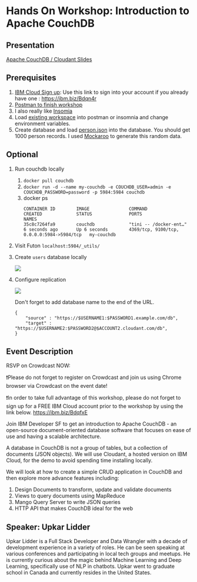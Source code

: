 # Hands On Workshop: Introduction to Apache CouchDB

## Presentation
[Apache CouchDB / Cloudant Slides](https://slides.com/upkar/apache-couchdb-cloudant)

## Prerequisites
1. [IBM Cloud Sign up](https://ibm.biz/Bdqn4r): Use this link to sign into your account if you already have one : <https://ibm.biz/Bdqn4r>
2. [Postman to finish workshop](https://www.getpostman.com/downloads/)
3. I also really like [Insomia](https://insomnia.rest/download/)
4. Load [existing workspace](data/couchdb.postman_collection.json) into postman or insomnia and change environment variables. 
5. Create database and load [person.json](data/person.json) into the database. You should get 1000 person records. I used [Mockaroo](https://mockaroo.com/) to generate this random data.

## Optional
1. Run couchdb locally
   1. `docker pull couchdb`
   2. `docker run -d --name my-couchdb -e COUCHDB_USER=admin -e COUCHDB_PASSWORD=password -p 5984:5984 couchdb`
   3. docker ps
        ```
        CONTAINER ID        IMAGE               COMMAND                  CREATED             STATUS              PORTS                                        NAMES
        35c8c7264fa9        couchdb             "tini -- /docker-ent…"   6 seconds ago       Up 6 seconds        4369/tcp, 9100/tcp, 0.0.0.0:5984->5984/tcp   my-couchdb
        ```
2. Visit Futon `localhost:5984/_utils/`
3. Create `users` database locally
   
    ![](images/local-create.png)

4. Configure replication
   
    ![](images/local-replicate.png)

    Don't forget to add database name to the end of the URL.
    ```
    {
        "source" : "https://$USERNAME1:$PASSWORD1.example.com/db",
        "target" : "https://$USERNAME2:$PASSWORD2@$ACCOUNT2.cloudant.com/db",
    }
    ```

## Event Description
RSVP on Crowdcast NOW:

❗Please do not forget to register on Crowdcast and join us using Chrome browser via Crowdcast on the event date!

❗In order to take full advantage of this workshop, please do not forget to sign up for a FREE IBM Cloud account prior to the workshop by using the link below.
https://ibm.biz/BdqfxE

Join IBM Developer SF to get an introduction to Apache CouchDB - an open-source document-oriented database software that focuses on ease of use and having a scalable architecture.

A database in CouchDB is not a group of tables, but a collection of documents (JSON objects). We will use Cloudant, a hosted version on IBM Cloud, for the demo to avoid spending time installing locally.

We will look at how to create a simple CRUD application in CouchDB and then explore more advance features including:
1. Design Documents to transform, update and validate documents
2. Views to query documents using MapReduce
3. Mango Query Server to write JSON queries
4. HTTP API that makes CouchDB ideal for the web

## Speaker: Upkar Lidder
Upkar Lidder is a Full Stack Developer and Data Wrangler with a decade of development experience in a variety of roles. He can be seen speaking at various conferences and participating in local tech groups and meetups. He is currently curious about the magic behind Machine Learning and Deep Learning, specifically use of NLP in chatbots. Upkar went to graduate school in Canada and currently resides in the United States.

